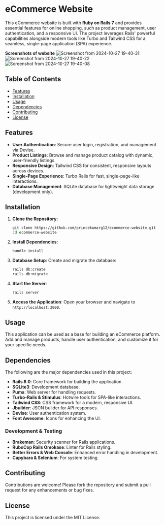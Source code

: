 
# eCommerce Website

This eCommerce website is built with **Ruby on Rails 7** and provides essential features for online shopping, such as product management, user authentication, and a responsive UI. The project leverages Rails' powerful capabilities alongside modern tools like Turbo and Tailwind CSS for a seamless, single-page application (SPA) experience.

**Screenshots of website**
![Screenshot from 2024-10-27 19-40-31](https://github.com/user-attachments/assets/f54e5e80-ee56-44c8-81cf-aa4b336964eb)
![Screenshot from 2024-10-27 19-40-22](https://github.com/user-attachments/assets/916ef034-f0f5-4edc-9373-a815bab58edc)
![Screenshot from 2024-10-27 19-40-08](https://github.com/user-attachments/assets/b799d3ac-1e4e-4cc1-a909-e4c9cf6918ce)

## Table of Contents
- [Features](#features)
- [Installation](#installation)
- [Usage](#usage)
- [Dependencies](#dependencies)
- [Contributing](#contributing)
- [License](#license)

## Features
- **User Authentication**: Secure user login, registration, and management via Devise.
- **Product Listings**: Browse and manage product catalog with dynamic, user-friendly listings.
- **Responsive Design**: Tailwind CSS for consistent, responsive layouts across devices.
- **Single-Page Experience**: Turbo Rails for fast, single-page-like interactions.
- **Database Management**: SQLite database for lightweight data storage (development only).

## Installation

1. **Clone the Repository**:
   ```bash
   git clone https://github.com/princekumarg12/ecommerce-website.git
   cd ecommerce-website
   ```

2. **Install Dependencies**:
   ```bash
   bundle install
   ```

3. **Database Setup**:
   Create and migrate the database:
   ```bash
   rails db:create
   rails db:migrate
   ```

4. **Start the Server**:
   ```bash
   rails server
   ```

5. **Access the Application**:
   Open your browser and navigate to `http://localhost:3000`.

## Usage
This application can be used as a base for building an eCommerce platform. Add and manage products, handle user authentication, and customize it for your specific needs.

## Dependencies
The following are the major dependencies used in this project:

- **Rails 8.0**: Core framework for building the application.
- **SQLite3**: Development database.
- **Puma**: Web server for handling requests.
- **Turbo-Rails & Stimulus**: Hotwire tools for SPA-like interactions.
- **Tailwind CSS**: CSS framework for a modern, responsive UI.
- **Jbuilder**: JSON builder for API responses.
- **Devise**: User authentication system.
- **Font Awesome**: Icons for enhancing the UI.

### Development & Testing
- **Brakeman**: Security scanner for Rails applications.
- **RuboCop Rails Omokase**: Linter for Rails styling.
- **Better Errors & Web Console**: Enhanced error handling in development.
- **Capybara & Selenium**: For system testing.

## Contributing
Contributions are welcome! Please fork the repository and submit a pull request for any enhancements or bug fixes.

## License
This project is licensed under the MIT License.
